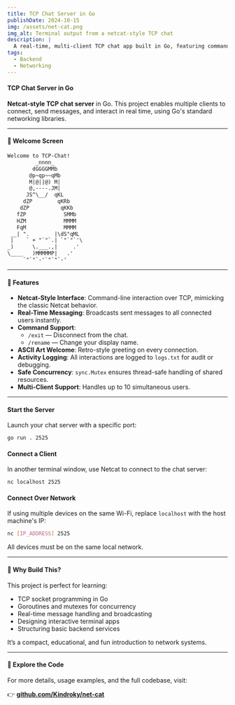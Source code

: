 ```yaml
---
title: TCP Chat Server in Go
publishDate: 2024-10-15
img: /assets/net-cat.png
img_alt: Terminal output from a netcat-style TCP chat
description: |
  A real-time, multi-client TCP chat app built in Go, featuring commands, concurrency, and logs — inspired by Netcat.
tags:
  - Backend
  - Networking
---
```

#### TCP Chat Server in Go

**Netcat-style TCP chat server** in Go. This project enables multiple clients to connect, send messages, and interact in real time, using Go's standard networking libraries.

---

#### 👾 Welcome Screen

```txt
Welcome to TCP-Chat!
         _nnnn_
        dGGGGMMb
       @p~qp~~qMb
       M|@||@) M|
       @,----.JM|
      JS^\__/  qKL
     dZP        qKRb
    dZP          qKKb
   fZP            SMMb
   HZM            MMMM
   FqM            MMMM
 __| ".        |\dS"qML
 |    ` + "`"`.| `"`"`'\
_)      \.___.,|     .'
\____   )MMMMMP|   .'
     `"`"`-'`"`"`-'
```

---

#### 🔧 Features

- **Netcat-Style Interface**: Command-line interaction over TCP, mimicking the classic Netcat behavior.
- **Real-Time Messaging**: Broadcasts sent messages to all connected users instantly.
- **Command Support**:
  - `/exit` — Disconnect from the chat.
  - `/rename` — Change your display name.
- **ASCII Art Welcome**: Retro-style greeting on every connection.
- **Activity Logging**: All interactions are logged to `logs.txt` for audit or debugging.
- **Safe Concurrency**: `sync.Mutex` ensures thread-safe handling of shared resources.
- **Multi-Client Support**: Handles up to 10 simultaneous users.

---

#### Start the Server

Launch your chat server with a specific port:

```bash
go run . 2525
```

#### Connect a Client

In another terminal window, use Netcat to connect to the chat server:

```bash
nc localhost 2525
```

#### Connect Over Network

If using multiple devices on the same Wi-Fi, replace `localhost` with the host machine's IP:

```bash
nc [IP_ADDRESS] 2525
```
 All devices must be on the same local network.

---

#### 🧠 Why Build This?

This project is perfect for learning:

- TCP socket programming in Go  
- Goroutines and mutexes for concurrency  
- Real-time message handling and broadcasting  
- Designing interactive terminal apps  
- Structuring basic backend services

It’s a compact, educational, and fun introduction to network systems.

---

#### 🔗 Explore the Code

For more details, usage examples, and the full codebase, visit:

👉 **[github.com/Kindroky/net-cat](https://github.com/Kindroky/net-cat)**